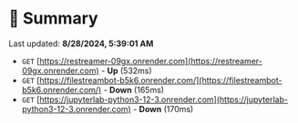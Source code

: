 # 📖 Summary
Last updated: **8/28/2024, 5:39:01 AM**

- `GET` [https://restreamer-09gx.onrender.com](https://restreamer-09gx.onrender.com) - **Up** (532ms)
- `GET` [https://filestreambot-b5k6.onrender.com/](https://filestreambot-b5k6.onrender.com/) - **Down** (165ms)
- `GET` [https://jupyterlab-python3-12-3.onrender.com](https://jupyterlab-python3-12-3.onrender.com) - **Down** (170ms)
